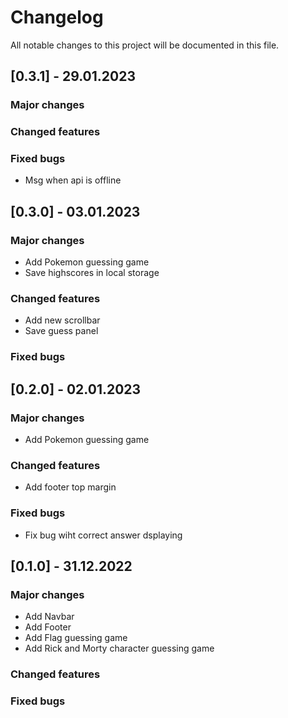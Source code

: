 # Changelog

All notable changes to this project will be documented in this file.

## [0.3.1] - 29.01.2023

### Major changes

### Changed features

### Fixed bugs

- Msg when api is offline

## [0.3.0] - 03.01.2023

### Major changes

- Add Pokemon guessing game
- Save highscores in local storage

### Changed features

- Add new scrollbar
- Save guess panel

### Fixed bugs

## [0.2.0] - 02.01.2023

### Major changes

- Add Pokemon guessing game

### Changed features

- Add footer top margin

### Fixed bugs

- Fix bug wiht correct answer dsplaying

## [0.1.0] - 31.12.2022

### Major changes

- Add Navbar
- Add Footer
- Add Flag guessing game
- Add Rick and Morty character guessing game

### Changed features

### Fixed bugs
